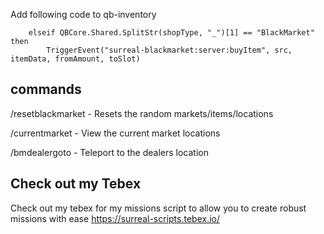 Add following code to qb-inventory 

		elseif QBCore.Shared.SplitStr(shopType, "_")[1] == "BlackMarket" then
			TriggerEvent("surreal-blackmarket:server:buyItem", src, itemData, fromAmount, toSlot)



## commands ##
/resetblackmarket - Resets the random markets/items/locations

/currentmarket - View the current market locations

/bmdealergoto - Teleport to the dealers location


## Check out my Tebex ##
Check out my tebex for my missions script to allow you to create robust missions with ease
https://surreal-scripts.tebex.io/
